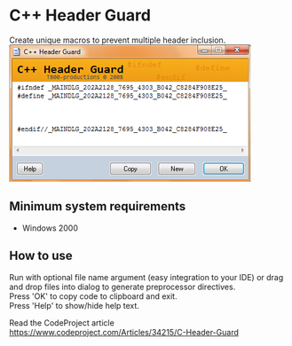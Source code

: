 # C++ Header Guard
Create unique macros to prevent multiple header inclusion.<br/>
![alt text](https://github.com/T800G/CppHeaderGuard/blob/master/cppguard.png "Preprocessor definition generator")
## Minimum system requirements
  * Windows 2000

## How to use
Run with optional file name argument (easy integration to your IDE) or drag and drop files into dialog to generate preprocessor directives.<br/>
Press 'OK' to copy code to clipboard and exit.<br/>
Press 'Help' to show/hide help text.

Read the CodeProject article https://www.codeproject.com/Articles/34215/C-Header-Guard
